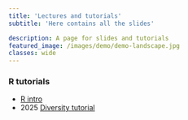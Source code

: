 ```yaml
---
title: 'Lectures and tutorials'
subtitle: 'Here contains all the slides'

description: A page for slides and tutorials
featured_image: /images/demo/demo-landscape.jpg
classes: wide 
---
```




### R tutorials

* [R intro](/exercises/2021_R_intro.html)
* 2025 [Diversity tutorial](/exercises/2021_diversityTutorial.html)




